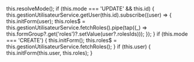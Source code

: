 this.resolveMode();
    if (this.mode === 'UPDATE' && this.id) {
      this.gestionUtilisateurService.getUser(this.id).subscribe((user) => {
        this.initForm(user);
        this.roles$ = this.gestionUtilisateurService.fetchRoles().pipe(tap((_) => this.formGroup?.get('roles')?.setValue(user?.rolesIds)));
      });
    }
    if (this.mode === 'CREATE') {
      this.initForm();
      this.roles$ = this.gestionUtilisateurService.fetchRoles();
    }
    if (this.user) {
      this.initForm(this.user, this.roles); 
    }

